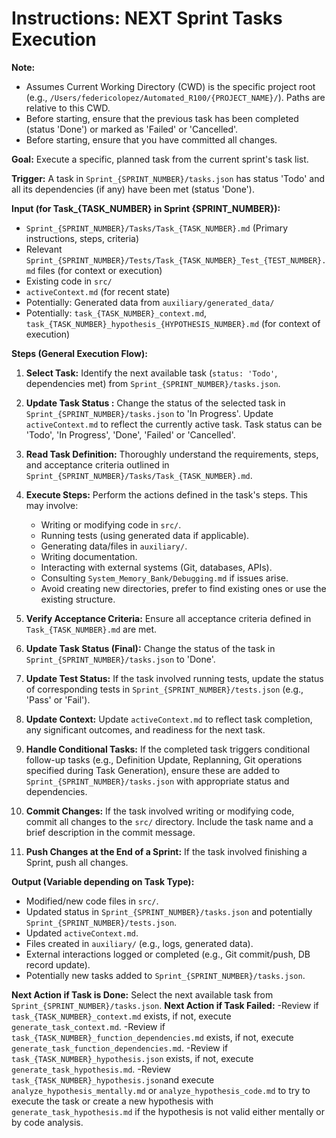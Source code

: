 # Instructions: NEXT Sprint Tasks Execution

**Note:** 
- Assumes Current Working Directory (CWD) is the specific project root (e.g., `/Users/federicolopez/Automated_R100/{PROJECT_NAME}/`). Paths are relative to this CWD.
- Before starting, ensure that the previous task has been completed (status 'Done') or marked as 'Failed' or 'Cancelled'.
- Before starting, ensure that you have committed all changes.

**Goal:** Execute a specific, planned task from the current sprint's task list.

**Trigger:** A task in `Sprint_{SPRINT_NUMBER}/tasks.json` has status 'Todo' and all its dependencies (if any) have been met (status 'Done').

**Input (for Task_{TASK_NUMBER} in Sprint {SPRINT_NUMBER}):**
- `Sprint_{SPRINT_NUMBER}/Tasks/Task_{TASK_NUMBER}.md` (Primary instructions, steps, criteria)
- Relevant `Sprint_{SPRINT_NUMBER}/Tests/Task_{TASK_NUMBER}_Test_{TEST_NUMBER}.md` files (for context or execution)
- Existing code in `src/`
- `activeContext.md` (for recent state)
- Potentially: Generated data from `auxiliary/generated_data/`
- Potentially: `task_{TASK_NUMBER}_context.md`, `task_{TASK_NUMBER}_hypothesis_{HYPOTHESIS_NUMBER}.md` (for context of execution)

**Steps (General Execution Flow):**
1.  **Select Task:** Identify the next available task (`status: 'Todo'`, dependencies met) from `Sprint_{SPRINT_NUMBER}/tasks.json`.
2.  **Update Task Status :** 
Change the status of the selected task in `Sprint_{SPRINT_NUMBER}/tasks.json` to 'In Progress'. Update `activeContext.md` to reflect the currently active task.
Task status can be 'Todo', 'In Progress', 'Done', 'Failed' or 'Cancelled'.

3.  **Read Task Definition:** Thoroughly understand the requirements, steps, and acceptance criteria outlined in `Sprint_{SPRINT_NUMBER}/Tasks/Task_{TASK_NUMBER}.md`.
4.  **Execute Steps:** Perform the actions defined in the task's steps. This may involve:
    *   Writing or modifying code in `src/`.
    *   Running tests (using generated data if applicable).
    *   Generating data/files in `auxiliary/`.
    *   Writing documentation.
    *   Interacting with external systems (Git, databases, APIs).
    *   Consulting `System_Memory_Bank/Debugging.md` if issues arise.
    *   Avoid creating new directories, prefer to find existing ones or use the existing structure.
5.  **Verify Acceptance Criteria:** Ensure all acceptance criteria defined in `Task_{TASK_NUMBER}.md` are met.
6.  **Update Task Status (Final):** Change the status of the task in `Sprint_{SPRINT_NUMBER}/tasks.json` to 'Done'.
7.  **Update Test Status:** If the task involved running tests, update the status of corresponding tests in `Sprint_{SPRINT_NUMBER}/tests.json` (e.g., 'Pass' or 'Fail').
8.  **Update Context:** Update `activeContext.md` to reflect task completion, any significant outcomes, and readiness for the next task.
9.  **Handle Conditional Tasks:** If the completed task triggers conditional follow-up tasks (e.g., Definition Update, Replanning, Git operations specified during Task Generation), ensure these are added to `Sprint_{SPRINT_NUMBER}/tasks.json` with appropriate status and dependencies.
10. **Commit Changes:** If the task involved writing or modifying code, commit all changes to the `src/` directory. Include the task name and a brief description in the commit message.
11. **Push Changes at the End of a Sprint:** If the task involved finishing a Sprint, push all changes.

**Output (Variable depending on Task Type):**
- Modified/new code files in `src/`.
- Updated status in `Sprint_{SPRINT_NUMBER}/tasks.json` and potentially `Sprint_{SPRINT_NUMBER}/tests.json`.
- Updated `activeContext.md`.
- Files created in `auxiliary/` (e.g., logs, generated data).
- External interactions logged or completed (e.g., Git commit/push, DB record update).
- Potentially new tasks added to `Sprint_{SPRINT_NUMBER}/tasks.json`.

**Next Action if Task is Done:** Select the next available task from `Sprint_{SPRINT_NUMBER}/tasks.json`.
**Next Action if Task Failed:** 
-Review if  `task_{TASK_NUMBER}_context.md` exists, if not, execute `generate_task_context.md`.
-Review if  `task_{TASK_NUMBER}_function_dependencies.md` exists, if not, execute `generate_task_function_dependencies.md`.
-Review if  `task_{TASK_NUMBER}_hypothesis.json` exists, if not, execute `generate_task_hypothesis.md`.
-Review `task_{TASK_NUMBER}_hypothesis.json`and execute `analyze_hypothesis_mentally.md` or `analyze_hypothesis_code.md` to try to execute the task or create a new hypothesis with `generate_task_hypothesis.md` if the hypothesis is not valid either mentally or by code analysis.
